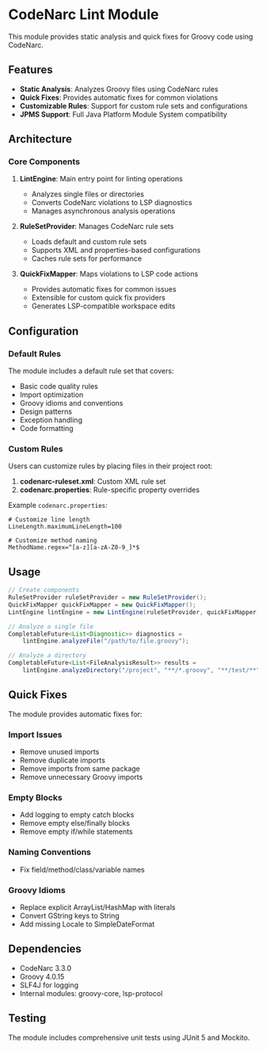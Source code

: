 # CodeNarc Lint Module

This module provides static analysis and quick fixes for Groovy code using CodeNarc.

## Features

- **Static Analysis**: Analyzes Groovy files using CodeNarc rules
- **Quick Fixes**: Provides automatic fixes for common violations
- **Customizable Rules**: Support for custom rule sets and configurations
- **JPMS Support**: Full Java Platform Module System compatibility

## Architecture

### Core Components

1. **LintEngine**: Main entry point for linting operations
   - Analyzes single files or directories
   - Converts CodeNarc violations to LSP diagnostics
   - Manages asynchronous analysis operations

2. **RuleSetProvider**: Manages CodeNarc rule sets
   - Loads default and custom rule sets
   - Supports XML and properties-based configurations
   - Caches rule sets for performance

3. **QuickFixMapper**: Maps violations to LSP code actions
   - Provides automatic fixes for common issues
   - Extensible for custom quick fix providers
   - Generates LSP-compatible workspace edits

## Configuration

### Default Rules

The module includes a default rule set that covers:
- Basic code quality rules
- Import optimization
- Groovy idioms and conventions
- Design patterns
- Exception handling
- Code formatting

### Custom Rules

Users can customize rules by placing files in their project root:

1. **codenarc-ruleset.xml**: Custom XML rule set
2. **codenarc.properties**: Rule-specific property overrides

Example `codenarc.properties`:
```properties
# Customize line length
LineLength.maximumLineLength=100

# Customize method naming
MethodName.regex=^[a-z][a-zA-Z0-9_]*$
```

## Usage

```java
// Create components
RuleSetProvider ruleSetProvider = new RuleSetProvider();
QuickFixMapper quickFixMapper = new QuickFixMapper();
LintEngine lintEngine = new LintEngine(ruleSetProvider, quickFixMapper);

// Analyze a single file
CompletableFuture<List<Diagnostic>> diagnostics = 
    lintEngine.analyzeFile("/path/to/file.groovy");

// Analyze a directory
CompletableFuture<List<FileAnalysisResult>> results = 
    lintEngine.analyzeDirectory("/project", "**/*.groovy", "**/test/**");
```

## Quick Fixes

The module provides automatic fixes for:

### Import Issues
- Remove unused imports
- Remove duplicate imports
- Remove imports from same package
- Remove unnecessary Groovy imports

### Empty Blocks
- Add logging to empty catch blocks
- Remove empty else/finally blocks
- Remove empty if/while statements

### Naming Conventions
- Fix field/method/class/variable names

### Groovy Idioms
- Replace explicit ArrayList/HashMap with literals
- Convert GString keys to String
- Add missing Locale to SimpleDateFormat

## Dependencies

- CodeNarc 3.3.0
- Groovy 4.0.15
- SLF4J for logging
- Internal modules: groovy-core, lsp-protocol

## Testing

The module includes comprehensive unit tests using JUnit 5 and Mockito.